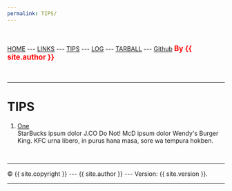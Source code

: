 ```yaml
---
permalink: TIPS/
---
```

<br><br>
[HOME](https://mozaadirafi.github.io/os222/) ---
[LINKS](https://mozaadirafi.github.io/os222/LINKS/) ---
[TIPS](https://mozaadirafi.github.io/os222/TIPS/) ---
[LOG](https://mozaadirafi.github.io/os222/TXT/mylog.txt) ---
[TARBALL](https://os.vlsm.org/Log/MozaAdirafi.tar.bz2.txt) ---
[Github](https://github.com/MozaAdirafi)
<span style="color:red; font-weight:bold; font-size:larger;">By {{ site.author }}</span>
<br><br>
<br>
<hr>

# TIPS

1. [One](https://en.wikipedia.org/wiki/1)<br>
StarBucks ipsum dolor J.CO Do Not!
McD ipsum dolor Wendy's Burger King.
KFC urna libero, in purus hana masa, sore wa tempura hokben.

<br>
<hr>
&copy; {{ site.copyright }} --- {{ site.author }} --- Version: {{ site.version }}.
<hr>
<br>
